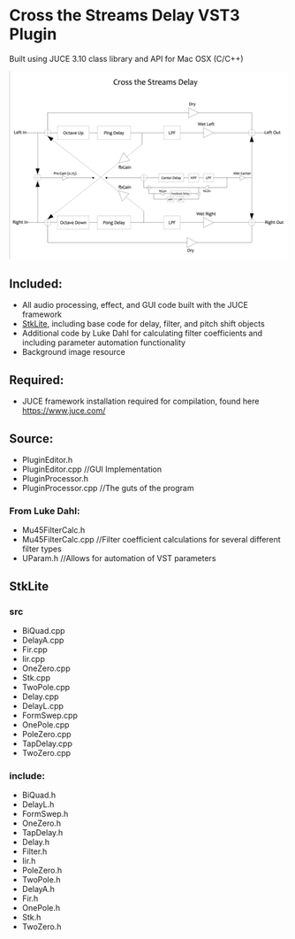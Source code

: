 # Cross the Streams Delay VST3 Plugin
  
  Built using JUCE 3.10 class library and API for Mac OSX (C/C++)

![alt text](https://github.com/Bsangston/Cross-the-Streams-Delay/blob/master/Cross%20the%20Streams%20Delay%20Signal%20Flow.png)

## Included:
- All audio processing, effect, and GUI code built with the JUCE framework
- [StkLite](https://ccrma.stanford.edu/software/stk/), including base code for delay, filter, and pitch shift objects
- Additional code by Luke Dahl for calculating filter coefficients and including parameter automation functionality
- Background image resource

## Required:
- JUCE framework installation required for compilation, found here <https://www.juce.com/> 

## Source:
- PluginEditor.h 
- PluginEditor.cpp //GUI Implementation
- PluginProcessor.h
- PluginProcessor.cpp //The guts of the program

### From Luke Dahl:
- Mu45FilterCalc.h
- Mu45FilterCalc.cpp //Filter coefficient calculations for several different filter types
- UParam.h //Allows for automation of VST parameters

## StkLite 
### src
- BiQuad.cpp	
- DelayA.cpp 
- Fir.cpp		
- Iir.cpp		
- OneZero.cpp	
- Stk.cpp		
- TwoPole.cpp
- Delay.cpp	
- DelayL.cpp	
- FormSwep.cpp	
- OnePole.cpp	
- PoleZero.cpp	
- TapDelay.cpp	
- TwoZero.cpp

### include:
- BiQuad.h	
- DelayL.h	
- FormSwep.h	
- OneZero.h	
- TapDelay.h
- Delay.h		
- Filter.h	
- Iir.h		
- PoleZero.h	
- TwoPole.h
- DelayA.h	
- Fir.h		
- OnePole.h
- Stk.h		
- TwoZero.h
